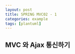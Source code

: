 ```yaml
---
layout: post
title: SPRING MVC02 - 1
categories: example
tags: [plantuml]
---
```



## MVC 와 Ajax 통신하기



